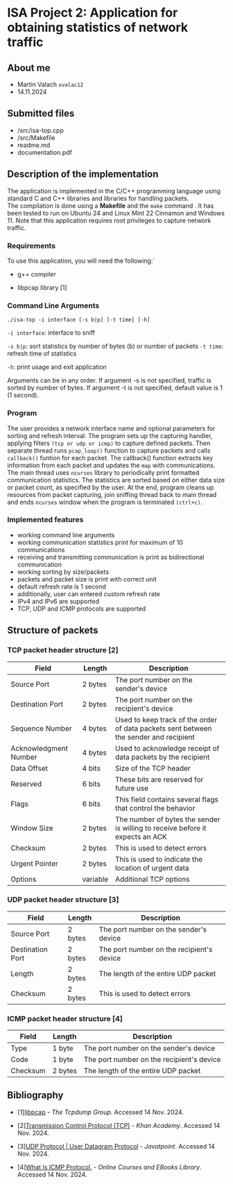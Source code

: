 ﻿# ISA Project 2: Application for obtaining statistics of network traffic

## About me

- Martin Valach `xvalac12`
- 14.11.2024

## Submitted files

- /src/isa-top.cpp
- /src/Makefile
- readme.md
- documentation.pdf

## Description of the implementation

The application is implemented in the C/C++ programming language using standard C and C++ libraries  and libraries for handling packets.  
The compilation is done using a **Makefile**  and the `make` command . It has been tested to run on Ubuntu 24 and Linux Mint 22 Cinnamon and Windows 11. 
Note that this application requires root privileges to capture network traffic.

### Requirements

To use this application, you will need the following:`

- g++ compiler

- libpcap library [1]

### Command Line Arguments

`./isa-top -i interface [-s b|p] [-t time] [-h]`

`-i interface`: interface to sniff
<!---
, if this parameter is not specified or name of interface is not specified, list of available interfaces is printed
-->
`-s b|p`: sort statistics by number of bytes (b) or number of packets
`-t time`: refresh time of statistics

`-h`: print usage and exit application

Arguments can be in any order. If argument -s is not specified, traffic is  sorted by number of bytes. If argument -t is not specified, default value is 1 (1 second).

### Program

The user provides a network interface name and optional parameters for sorting and refresh interval. The program sets up the capturing handler, applying filters `(tcp or udp or icmp)` to capture defined packets.
Then separate thread runs `pcap_loop()` function to capture packets and calls `callback()` funtion for each packet.
The callback() function extracts key information from each packet and updates the `map` with communications.
The main thread uses `ncurses` library to periodically print formatted communication statistics.
The statistics are sorted based on either data size or packet count, as specified by the user.
At the end, program cleans up resources from packet capturing, join sniffing thread back to main thread and ends `ncurses` window when the program is terminated `(ctrl+c)`.


### Implemented features

- working command line arguments
- working communication statistics print for maximum of 10 communications
- receiving and transmitting communication is print as bidirectional communication
- working sorting by size/packets
- packets and packet size is print with correct unit
- default refresh rate is 1 second
- additionally, user can entered custom refresh rate
- IPv4 and IPv6 are supported
- TCP, UDP and ICMP protocols are supported


## Structure of packets

### TCP packet header structure [2]

| Field | Length | Description |
|-----------------------|-----------|---------------------------------------------------------------------------------------|
| Source Port | 2 bytes | The port number on the sender's device |
| Destination Port | 2 bytes | The port number on the recipient's device |
| Sequence Number | 4 bytes | Used to keep track of the order of data packets sent between the sender and recipient |
| Acknowledgment Number | 4 bytes | Used to acknowledge receipt of data packets by the recipient |
| Data Offset | 4 bits | Size of the TCP header |
| Reserved | 6 bits | These bits are reserved for future use |
| Flags | 6 bits | This field contains several flags that control the behavior |
| Window Size | 2 bytes | The number of bytes the sender is willing to receive before it expects an ACK |
| Checksum | 2 bytes | This is used to detect errors |
| Urgent Pointer | 2 bytes | This is used to indicate the location of urgent data |
| Options | variable | Additional TCP options |

### UDP packet header structure [3]

| Field | Length | Description |
|-------------------|-----------|-------------------------------------------|
| Source Port | 2 bytes | The port number on the sender's device |
| Destination Port | 2 bytes | The port number on the recipient's device |
| Length | 2 bytes | The length of the entire UDP packet |
| Checksum | 2 bytes | This is used to detect errors |

### ICMP packet header structure [4]

| Field | Length | Description |
|-----------|-----------|-------------------------------------------|
| Type | 1 byte | The port number on the sender's device |
| Code | 1 byte | The port number on the recipient's device |
| Checksum | 2 bytes | The length of the entire UDP packet |

## Bibliography

- [1][libpcap](https://www.tcpdump.org/) - _The Tcpdump Group_. Accessed 14 Nov. 2024.

- [2][Transmission Control Protocol (TCP)](https://www.khanacademy.org/computing/computers-and-internet/xcae6f4a7ff015e7d:the-internet/xcae6f4a7ff015e7d:transporting-packets/a/transmission-control-protocol--tcp#:~:text=Packet%20format&text=The%20IP%20data%20section%20is,size%20of%20the%20options%20field) - _Khan Academy_. Accessed 14 Nov. 2024.

- [3][UDP Protocol | User Datagram Protocol](https://www.javatpoint.com/udp-protocol#:~:text=UDP%20Header%20Format,would%20be%2065%2C535%20minus%2020) - _Javatpoint_. Accessed 14 Nov. 2024.

- [4][What Is ICMP Protocol.](https://www.tutorialspoint.com/what-is-icmp-protocol#:~:text=ICMP%20Message%20Format,255%20are%20the%20data%20messages) - _Online Courses and EBooks Library_. Accessed 14 Nov. 2024.
<!---
`- [7][Internet Control Message Protocol Version 6 (ICMPv6) Parameters](https://www.iana.org/assignments/icmpv6-parameters/icmpv6-parameters.xhtml) - _Internet Assigned Numbers Authority_. Accessed 17 Apr. 2023.`

`- [NESFIT/IPK-Projekty - IPK-Projekty - FIT - VUT Brno - Git.](https://git.fit.vutbr.cz/NESFIT/IPK-Projekty/src/branch/master) _FIT - VUT Brno - Git_. Accessed 21 Mar. 2023.`
-->
